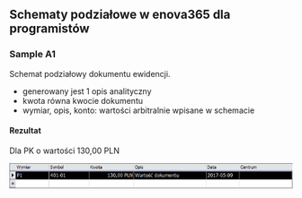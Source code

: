 ## Schematy podziałowe w enova365 dla programistów
### Sample A1

Schemat podziałowy dokumentu ewidencji.

* generowany jest 1 opis analityczny
* kwota równa kwocie dokumentu
* wymiar, opis, konto: wartości arbitralnie wpisane w schemacie

#### Rezultat

Dla PK o wartości 130,00 PLN

![](Sample%20A1.png)